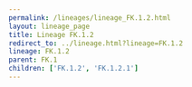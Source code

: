 ```yaml
---
permalink: /lineages/lineage_FK.1.2.html
layout: lineage_page
title: Lineage FK.1.2
redirect_to: ../lineage.html?lineage=FK.1.2
lineage: FK.1.2
parent: FK.1
children: ['FK.1.2', 'FK.1.2.1']
---
```

